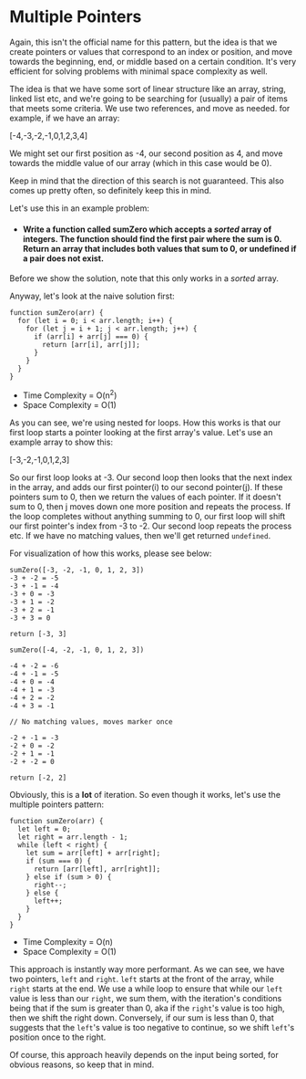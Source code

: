 # Multiple Pointers

Again, this isn't the official name for this pattern, but the idea is that we create pointers or values that correspond to an index or position, and move towards the beginning, end, or middle based on a certain condition. It's very efficient for solving problems with minimal space complexity as well.

The idea is that we have some sort of linear structure like an array, string, linked list etc, and we're going to be searching for (usually) a pair of items that meets some criteria. We use two references, and move as needed. for example, if we have an array:

[-4,-3,-2,-1,0,1,2,3,4]

We might set our first position as -4, our second position as 4, and move towards the middle value of our array (which in this case would be 0).

Keep in mind that the direction of this search is not guaranteed. This also comes up pretty often, so definitely keep this in mind.

Let's use this in an example problem:

- #### Write a function called sumZero which accepts a _sorted_ array of integers. The function should find the first pair where the sum is 0. Return an array that includes both values that sum to 0, or undefined if a pair does not exist.

Before we show the solution, note that this only works in a _sorted_ array.

Anyway, let's look at the naive solution first:

```
function sumZero(arr) {
  for (let i = 0; i < arr.length; i++) {
    for (let j = i + 1; j < arr.length; j++) {
      if (arr[i] + arr[j] === 0) {
        return [arr[i], arr[j]];
      }
    }
  }
}
```

- Time Complexity = O(n<sup>2</sup>)
- Space Complexity = O(1)

As you can see, we're using nested for loops. How this works is that our first loop starts a pointer looking at the first array's value. Let's use an example array to show this:

[-3,-2,-1,0,1,2,3]

So our first loop looks at -3. Our second loop then looks that the next index in the array, and adds our first pointer(i) to our second pointer(j). If these pointers sum to 0, then we return the values of each pointer. If it doesn't sum to 0, then j moves down one more position and repeats the process. If the loop completes without anything summing to 0, our first loop will shift our first pointer's index from -3 to -2. Our second loop repeats the process etc. If we have no matching values, then we'll get returned `undefined`.

For visualization of how this works, please see below:

```
sumZero([-3, -2, -1, 0, 1, 2, 3])
-3 + -2 = -5
-3 + -1 = -4
-3 + 0 = -3
-3 + 1 = -2
-3 + 2 = -1
-3 + 3 = 0

return [-3, 3]
```

```
sumZero([-4, -2, -1, 0, 1, 2, 3])

-4 + -2 = -6
-4 + -1 = -5
-4 + 0 = -4
-4 + 1 = -3
-4 + 2 = -2
-4 + 3 = -1

// No matching values, moves marker once

-2 + -1 = -3
-2 + 0 = -2
-2 + 1 = -1
-2 + -2 = 0

return [-2, 2]
```

Obviously, this is a **lot** of iteration. So even though it works, let's use the multiple pointers pattern:

```
function sumZero(arr) {
  let left = 0;
  let right = arr.length - 1;
  while (left < right) {
    let sum = arr[left] + arr[right];
    if (sum === 0) {
      return [arr[left], arr[right]];
    } else if (sum > 0) {
      right--;
    } else {
      left++;
    }
  }
}
```

- Time Complexity = O(n)
- Space Complexity = O(1)

This approach is instantly way more performant. As we can see, we have two pointers, `left` and `right`. `left` starts at the front of the array, while `right` starts at the end. We use a while loop to ensure that while our `left` value is less than our `right`, we sum them, with the iteration's conditions being that if the sum is greater than 0, aka if the `right`'s value is too high, then we shift the right down. Conversely, if our sum is less than 0, that suggests that the `left`'s value is too negative to continue, so we shift `left`'s position once to the right.

Of course, this approach heavily depends on the input being sorted, for obvious reasons, so keep that in mind.
